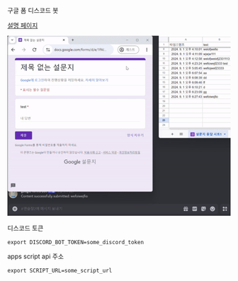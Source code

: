 구글 폼 디스코드 봇

[설명 페이지](https://bamjun.github.io/google_forms_discord_bot/)

![alt text](images/markdown-2024-09-01183043-ezgif.com-video-to-gif-converter.gif)



디스코드 토큰
```
export DISCORD_BOT_TOKEN=some_discord_token
```


apps script api 주소
```
export SCRIPT_URL=some_script_url
```

